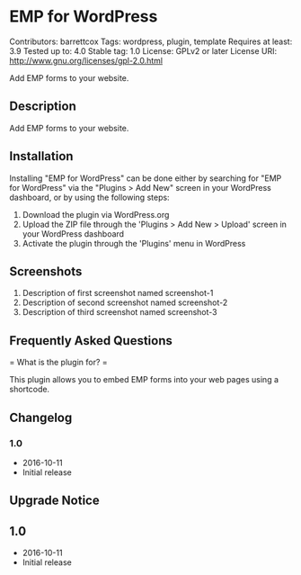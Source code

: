 # EMP for WordPress
Contributors: barrettcox
Tags: wordpress, plugin, template
Requires at least: 3.9
Tested up to: 4.0
Stable tag: 1.0
License: GPLv2 or later
License URI: http://www.gnu.org/licenses/gpl-2.0.html

Add EMP forms to your website.

## Description

Add EMP forms to your website.

## Installation

Installing "EMP for WordPress" can be done either by searching for "EMP for WordPress" via the "Plugins > Add New" screen in your WordPress dashboard, or by using the following steps:

1. Download the plugin via WordPress.org
1. Upload the ZIP file through the 'Plugins > Add New > Upload' screen in your WordPress dashboard
1. Activate the plugin through the 'Plugins' menu in WordPress

## Screenshots

1. Description of first screenshot named screenshot-1
2. Description of second screenshot named screenshot-2
3. Description of third screenshot named screenshot-3

## Frequently Asked Questions

= What is the plugin for? =

This plugin allows you to embed EMP forms into your web pages using a shortcode.

## Changelog

### 1.0
* 2016-10-11
* Initial release

## Upgrade Notice

## 1.0
* 2016-10-11
* Initial release
